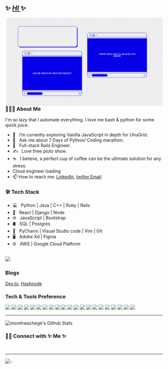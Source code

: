 ## ✨ [**_HI_** ](www.twitter.com/muriithi_gakuru)✨ 
<img align="right" alt="GIF" src="my.gif" width="500"/>

<h3> 👨🏻‍💻 About Me </h3>

I'm so lazy that I automate everything. I love me bash & python for some quick juice.
- 🔭 &nbsp; I’m currently exploring Vanilla JavaScript in depth for UhuGrid.
- 🤔 &nbsp; Ask me about 7 Days of Python/ Coding marathon.
- 💼 &nbsp; Full-stack Rails Engineer.
- ✍️ &nbsp; Love thee pluto show.
- ☕ &nbsp; I believe, a perfect cup of coffee can be the ultimate solution for any stress. 
-   Cloud engineer loading  
- 📫 How to reach me: [LinkedIn](https://linkedin.com/in/muriithigakuru), [twitter](https://twitter.com/muriithi_gakuru),<a href="mailto:antony123muriithi@gmail.com">Email</a>

<h3>🛠 Tech Stack</h3>

- 💻 &nbsp; Python | Java | C++ | Ruby | Rails
- 🔭 &nbsp; React | Django | Node 
- 🌐 &nbsp; JavaScript | Bootstrap 
- 🛢 &nbsp; SQL | Postgres
- 🔧 &nbsp; PyCharm | Visual Studio code | Vim | Git
- 🖥 &nbsp; Adobe Xd | Figma
- 🌐 &nbsp; AWS | Google Cloud Platform

<br>
<a href="https://www.codewars.com/users/muriithigakuru" align="start">
  <img src="https://www.codewars.com/users/muriithigakuru/badges/large" />
</a>
<h3>Blogs</h3>

  [Dev.to](https://dev.to/muriithigakuru/),
  [Hashnode](https://muriithigakuru.hashnode.dev)



### Tech & Tools Preference


<img src="https://img.shields.io/badge/-Bootstrap-563D7C?style=flat&logo=bootstrap&logoColor=white"> <img src="https://img.shields.io/badge/-JavaScript-eed718?style=flat&logo=javascript&logoColor=ffffff">
<img src="https://img.shields.io/badge/-Sass-cc6699?style=flat&logo=sass&logoColor=ffffff">
<img src="https://img.shields.io/badge/-React-000000?style=flat&logo=react&logoColor=00c8ff">
<img src="https://img.shields.io/badge/-MongoDB-4DB33D?style=flat&logo=mongodb&logoColor=FFFFFF">
<img src="https://img.shields.io/badge/-GraphQL-e535ab?style=flat&logo=graphql&logoColor=FFFFFF">
<img src="https://img.shields.io/badge/-MySQL-F29111?style=flat&logo=mysql&logoColor=FFFFFF">
<img src="https://img.shields.io/badge/-Express.js-787878?style=flat">
<img src="https://img.shields.io/badge/-Node.js-3C873A?style=flat&logo=Node.js&logoColor=white">
<img src="https://img.shields.io/badge/-Firebase-FFA611?style=flat&logo=firebase&logoColor=FFFFFF">
<img src="http://img.shields.io/badge/-Google%20Cloud%20Platform-4285F4?style=flat&logo=google%20cloud&logoColor=white">
<img src="https://img.shields.io/badge/-Progressive Web Apps-5A0FC8?style=flat">
<img src="http://img.shields.io/badge/-Git-F1502F?style=flat&logo=git&logoColor=FFFFFF">
<img src="http://img.shields.io/badge/-Github-000000?style=flat&logo=github&logoColor=FFFFFF">
<img src="http://img.shields.io/badge/-VS%20Code-007ACC?style=flat&logo=visual%20studio%20code&logoColor=white">
<img src="http://img.shields.io/badge/-Heroku-430098?style=flat&logo=heroku&logoColor=white">
<img src="http://img.shields.io/badge/-Vercel-black?style=flat&logo=vercel&logoColor=white">
<img src="https://img.shields.io/badge/django%20versions-1.11%20%7C%202.0%20%7C%202.1-blue">
<img src="http://img.shields.io/badge/-Java-F89820?style=flat&logo=java&logoColor=white"> <img src="https://img.shields.io/badge/-C%20&%20C++-659ad2?style=flat&logo=c%2B%2B&logoColor=ffffff"> <img src="https://img.shields.io/badge/-Python-black?style=flat&logo=python&logoColor=white"> 

---

<img align="center" src="https://github-readme-stats.vercel.app/api?username=morehwachege&include_all_commits=true&count_private=true&show_icons=true&line_height=20&title_color=7A7ADB&icon_color=2234AE&text_color=D3D3D3&bg_color=0,000000,130F40" alt="morehwachege's Github Stats">

</br>


<h3> 🤝🏻 Connect with ✨ Me ✨</h3>
</br>
<hr>

![-](https://komarev.com/ghpvc/?username=morehwachege)
